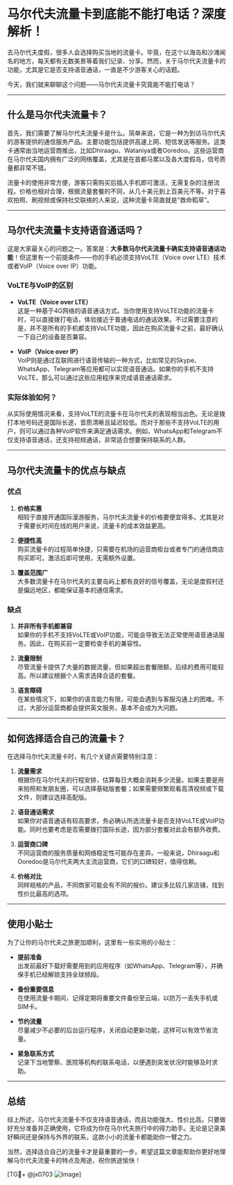 # 马尔代夫流量卡到底能不能打电话？深度解析！

去马尔代夫度假，很多人会选择购买当地的流量卡。毕竟，在这个以海岛和沙滩闻名的地方，每天都有无数美景等着我们记录、分享。然而，关于马尔代夫流量卡的功能，尤其是它是否支持语音通话，一直是不少游客关心的话题。

今天，我们就来聊聊这个问题——马尔代夫流量卡究竟能不能打电话？

---

## 什么是马尔代夫流量卡？

首先，我们需要了解马尔代夫流量卡是什么。简单来说，它是一种为到访马尔代夫的游客提供的通信服务产品。主要功能包括提供高速上网、短信发送等服务。这类卡通常由当地运营商推出，比如Dhiraagu、Wataniya或者Ooredoo。这些运营商在马尔代夫国内拥有广泛的网络覆盖，尤其是在首都马累以及各大度假岛，信号质量都非常不错。

流量卡的使用非常方便，游客只需购买后插入手机即可激活，无需复杂的注册流程。价格也相对合理，根据流量套餐的不同，从几十美元到上百美元不等。对于喜欢拍照、刷视频或保持社交联络的人来说，这种流量卡简直就是“救命稻草”。

---

## 马尔代夫流量卡支持语音通话吗？

这是大家最关心的问题之一。答案是：**大多数马尔代夫流量卡确实支持语音通话功能**！但这里有一个前提条件——你的手机必须支持VoLTE（Voice over LTE）技术或者VoIP（Voice over IP）功能。

### VoLTE与VoIP的区别

- **VoLTE（Voice over LTE）**  
  这是一种基于4G网络的语音通话方式。当你使用支持VoLTE功能的流量卡时，可以直接拨打电话，体验接近于普通电话的通话效果。不过需要注意的是，并不是所有的手机都支持VoLTE功能，因此在购买流量卡之前，最好确认一下自己的设备是否兼容。

- **VoIP（Voice over IP）**  
  VoIP则是通过互联网进行语音传输的一种方式，比如常见的Skype、WhatsApp、Telegram等应用都可以实现语音通话。如果你的手机不支持VoLTE，那么可以通过这些应用程序来完成语音通话需求。

### 实际体验如何？

从实际使用情况来看，支持VoLTE的流量卡在马尔代夫的表现相当出色。无论是拨打本地号码还是国际长途，音质清晰且延迟较低。而对于那些不支持VoLTE的用户，则可以通过各种VoIP软件来满足通话需求。例如，WhatsApp和Telegram不仅支持语音通话，还支持视频通话，非常适合想要保持联系的人群。

---

## 马尔代夫流量卡的优点与缺点

### 优点

1. **价格实惠**  
   相较于直接开通国际漫游服务，马尔代夫流量卡的价格要便宜得多。尤其是对于需要长时间在线的用户来说，流量卡的成本效益更高。

2. **便捷性高**  
   购买流量卡的过程简单快捷，只需要在机场的运营商柜台或者专门的通信商店购买即可。激活后即可使用，无需额外设置。

3. **覆盖范围广**  
   大多数流量卡在马尔代夫的主要岛屿上都有良好的信号覆盖，无论是度假村还是偏远地区，都能保证基本的通信需求。

### 缺点

1. **并非所有手机都兼容**  
   如果你的手机不支持VoLTE或VoIP功能，可能会导致无法正常使用语音通话服务。因此，在购买前一定要检查手机的兼容性。

2. **流量限制**  
   尽管流量卡提供了大量的数据流量，但如果超出套餐限额，后续的费用可能较高。所以建议根据个人需求选择合适的套餐。

3. **语言障碍**  
   在某些情况下，如果你的语言能力有限，可能会遇到与客服沟通上的困难。不过，大部分运营商都会提供英文服务，基本不会成为大问题。

---

## 如何选择适合自己的流量卡？

在选择马尔代夫流量卡时，有几个关键点需要特别注意：

1. **流量需求**  
   根据你在马尔代夫的行程安排，估算每日大概会消耗多少流量。如果主要是用来拍照和发朋友圈，可以选择基础版套餐；如果需要频繁观看高清视频或下载文件，则建议选择高配版。

2. **语音通话需求**  
   如果你对语音通话有较高要求，务必确认所选流量卡是否支持VoLTE或VoIP功能。同时也要考虑是否需要拨打国际长途，因为部分套餐对此会有额外收费。

3. **运营商口碑**  
   不同运营商的服务质量和网络稳定性可能存在差异。一般来说，Dhiraagu和Ooredoo是马尔代夫两大主流运营商，它们的口碑较好，值得信赖。

4. **价格对比**  
   同样规格的产品，不同商家可能会有不同的报价。建议多比较几家店铺，找到性价比最高的选项。

---

## 使用小贴士

为了让你的马尔代夫之旅更加顺利，这里有一些实用的小贴士：

- **提前准备**  
  出发前最好下载好需要用到的应用程序（如WhatsApp、Telegram等），并确保手机已经解锁支持全球频段。

- **备份重要信息**  
  在使用流量卡期间，记得定期将重要文件备份至云端，以防万一丢失手机或SIM卡。

- **节约流量**  
  尽量减少不必要的后台运行程序，关闭自动更新功能，这样可以有效节省流量。

- **紧急联系方式**  
  记录下当地警察、医院等机构的联系电话，以便遇到突发状况时能够及时求助。

---

## 总结

综上所述，马尔代夫流量卡不仅支持语音通话，而且功能强大、性价比高。只要做好充分准备并正确使用，它将成为你在马尔代夫旅行中的得力助手。无论是记录美好瞬间还是保持与外界的联系，这款小小的流量卡都能助你一臂之力。

当然，选择适合自己的流量卡才是最重要的一步。希望这篇文章能帮助你更好地理解马尔代夫流量卡的特点及用途，祝你旅途愉快！

[TG💪+ @jx0703 ![Image](https://github.com/user-attachments/assets/dbca1d08-cadb-493c-b0ec-ad6f7a83f270)]